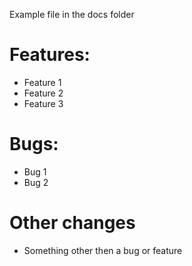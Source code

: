 Example file in the docs folder

# Features:
- Feature 1
- Feature 2
- Feature 3

# Bugs:
- Bug 1
- Bug 2

# Other changes
- Something other then a bug or feature
